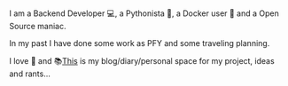 I am a Backend Developer 💻, a Pythonista 🐍, a Docker user 🐋 and a Open Source maniac.

In my past I have done some work as PFY and some traveling planning.

I love 🍵 and 📚[This](https://fundor333.com/) is my blog/diary/personal space for my project, ideas and rants... 
